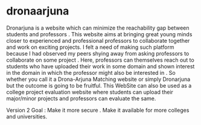 # dronaarjuna
Dronarjuna is a website which can minimize the reachability gap between students and professors .
This website aims at bringing great young minds closer to experienced and professional professors to collaborate together and work on exciting projects.
I felt a need of making such platform because I had observed my peers shying away from asking professors to collaborate on some project . 
Here, professors can themselves reach out to students who have uploaded their work in some domain and shown interest in the domain in which 
the professor might also be interested in . So whether you call it a Drona-Arjuna Matching website or simply Dronarjuna but the outcome is going to be fruitful. 
This WebSite can also be used as a college project evaluation website where students can upload their major/minor projects and professors can evaluate the same.

Version 2 Goal : Make it more secure ​. Make it available for more colleges and universities.
